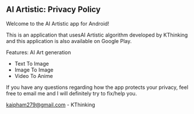 ## AI Artistic: Privacy Policy

Welcome to the AI Artistic app for Android!

This is an application that usesAI Artistic algorithm developed by KThinking and this application is also available on Google Play.

Features: AI Art generation
- Text To Image
- Image To Image
- Video To Anime

If you have any questions regarding how the app protects your privacy, feel free to email me and I will definitely try to fix/help you.

kaipham279@gmail.com - KThinking
